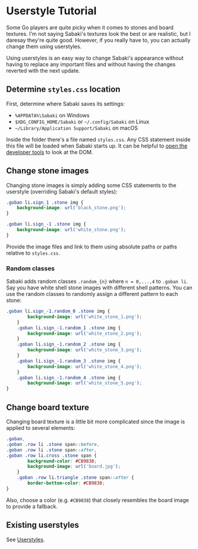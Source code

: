 # Userstyle Tutorial

Some Go players are quite picky when it comes to stones and board textures. I'm not saying Sabaki's textures look the best or are realistic, but I daresay they're quite good. However, if you really have to, you can actually change them using userstyles.

Using userstyles is an easy way to change Sabaki's appearance without having to replace any important files and without having the changes reverted with the next update.

## Determine `styles.css` location

First, determine where Sabaki saves its settings:

* `%APPDATA%\Sabaki` on Windows
* `$XDG_CONFIG_HOME/Sabaki` or `~/.config/Sabaki` on Linux
* `~/Library/Application Support/Sabaki` on macOS

Inside the folder there's a file named `styles.css`. Any CSS statement inside this file will be loaded when Sabaki starts up. It can be helpful to [open the developer tools](debugging.md) to look at the DOM.

## Change stone images

Changing stone images is simply adding some CSS statements to the userstyle (overriding Sabaki's default styles):

~~~css
.goban li.sign_1 .stone img {
    background-image: url('black_stone.png');
}

.goban li.sign_-1 .stone img {
    background-image: url('white_stone.png');
}
~~~

Provide the image files and link to them using absolute paths or paths relative to `styles.css`.

### Random classes

Sabaki adds random classes `.random_{n}` where `n = 0,...,4` to `.goban li`. Say you have white shell stone images with different shell patterns. You can use the random classes to randomly assign a different pattern to each stone:

~~~css
.goban li.sign_-1.random_0 .stone img {
        background-image: url('white_stone_1.png');
    }
    .goban li.sign_-1.random_1 .stone img {
        background-image: url('white_stone_2.png');
    }
    .goban li.sign_-1.random_2 .stone img {
        background-image: url('white_stone_3.png');
    }
    .goban li.sign_-1.random_3 .stone img {
        background-image: url('white_stone_4.png');
    }
    .goban li.sign_-1.random_4 .stone img {
        background-image: url('white_stone_5.png');
}
~~~

## Change board texture

Changing board texture is a little bit more complicated since the image is applied to several elements:

~~~css
.goban,
.goban .row li .stone span::before,
.goban .row li .stone span::after,
.goban .row li.cross .stone span {
        background-color: #CB9838;
        background-image: url('board.jpg');
    }
    .goban .row li.triangle .stone span::after {
        border-bottom-color: #CB9838;
}
~~~

Also, choose a color (e.g. `#CB9838`) that closely resembles the board image to provide a fallback.

## Existing userstyles

See [Userstyles](userstyles.md).
